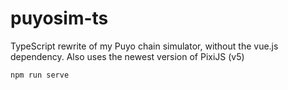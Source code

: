 # puyosim-ts

TypeScript rewrite of my Puyo chain simulator, without the vue.js dependency.
Also uses the newest version of PixiJS (v5)

```
npm run serve
```
